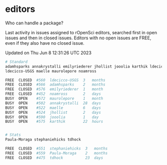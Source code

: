 # editors

Who can handle a package?

Last activity in issues assigned to rOpenSci editors, searched first in open
issues and then in closed issues. Editors with no open issues are FREE, even if
they also have no closed issue.


Updated on Thu Jun 8 12:31:26 UTC 2023

```bash
# Standard
adamhsparks annakrystalli emilyriederer jhollist jooolia karthik ldecicco
ldecicco-USGS maelle maurolepore noamross

FREE  CLOSED  #560  ldecicco-USGS  3   months
FREE  CLOSED  #566  adamhsparks    2   months
FREE  CLOSED  #576  emilyriederer  1   month
FREE  CLOSED  #452  noamross       2   days
BUSY  OPEN    #572  maurolepore    1   month
BUSY  OPEN    #502  annakrystalli  28  days
BUSY  OPEN    #522  maelle         6   days
BUSY  OPEN    #524  jhollist       2   days
BUSY  OPEN    #590  jooolia        1   day
BUSY  OPEN    #575  karthik        22  hours


# Stats
Paula-Moraga stephaniehicks tdhock

FREE  CLOSED  #551  stephaniehicks  3   months
FREE  CLOSED  #559  Paula-Moraga    2   months
FREE  CLOSED  #475  tdhock          23  days
```
